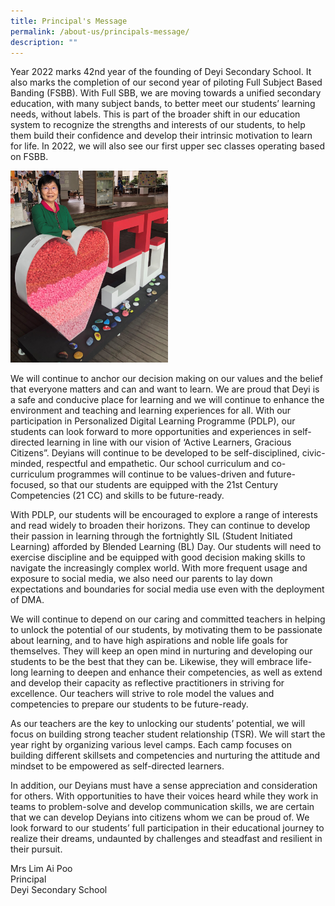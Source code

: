 ```yaml
---
title: Principal's Message
permalink: /about-us/principals-message/
description: ""
---
```

Year 2022 marks 42nd year of the founding of Deyi Secondary School. It also marks the completion of our second year of piloting Full Subject Based Banding (FSBB). With Full SBB, we are moving towards a unified secondary education, with many subject bands, to better meet our students’ learning needs, without labels. This is part of the broader shift in our education system to recognize the strengths and interests of our students, to help them build their confidence and develop their intrinsic motivation to learn for life. In 2022, we will also see our first upper sec classes operating based on FSBB.

<img src="/images/Mrslim%20photo%202022.jpg" 
    style="width:50%">

We will continue to anchor our decision making on our values and the belief that everyone matters and can and want to learn. We are proud that Deyi is a safe and conducive place for learning and we will continue to enhance the environment and teaching and learning experiences for all. With our participation in Personalized Digital Learning Programme (PDLP), our students can look forward to more opportunities and experiences in self-directed learning in line with our vision of ‘Active Learners, Gracious Citizens”. Deyians will continue to be developed to be self-disciplined, civic-minded, respectful and empathetic. Our school curriculum and co-curriculum programmes will continue to be values-driven and future-focused, so that our students are equipped with the 21st Century Competencies (21 CC) and skills to be future-ready.

With PDLP, our students will be encouraged to explore a range of interests and read widely to broaden their horizons. They can continue to develop their passion in learning through the fortnightly SIL (Student Initiated Learning) afforded by Blended Learning (BL) Day. Our students will need to exercise discipline and be equipped with good decision making skills to navigate the increasingly complex world. With more frequent usage and exposure to social media, we also need our parents to lay down expectations and boundaries for social media use even with the deployment of DMA.

We will continue to depend on our caring and committed teachers in helping to unlock the potential of our students, by motivating them to be passionate about learning, and to have high aspirations and noble life goals for themselves. They will keep an open mind in nurturing and developing our students to be the best that they can be. Likewise, they will embrace life-long learning to deepen and enhance their competencies, as well as extend and develop their capacity as reflective practitioners in striving for excellence. Our teachers will strive to role model the values and competencies to prepare our students to be future-ready.

As our teachers are the key to unlocking our students’ potential, we will focus on building strong teacher student relationship (TSR). We will start the year right by organizing various level camps. Each camp focuses on building different skillsets and competencies and nurturing the attitude and mindset to be empowered as self-directed learners.

In addition, our Deyians must have a sense appreciation and consideration for others. With opportunities to have their voices heard while they work in teams to problem-solve and develop communication skills, we are certain that we can develop Deyians into citizens whom we can be proud of. We look forward to our students’ full participation in their educational journey to realize their dreams, undaunted by challenges and steadfast and resilient in their pursuit.

Mrs Lim Ai Poo <br>
Principal <br>
Deyi Secondary School